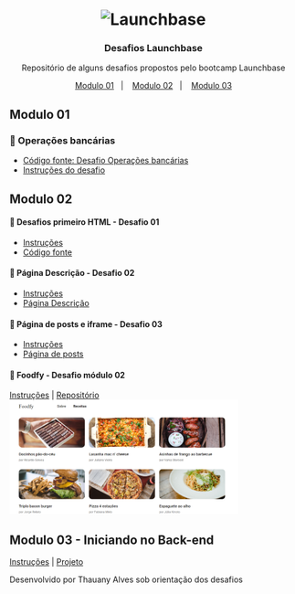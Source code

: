 <h1 align="center">
    <img alt="Launchbase" src="https://storage.googleapis.com/golden-wind/bootcamp-launchbase/logo.png" width="200px" />
</h1>

<h3 align="center">
  Desafios Launchbase 
</h3>

<p align="center">
  Repositório de alguns desafios propostos pelo bootcamp Launchbase
</p>

<p align="center">
  <a href="## Modulo 01">Modulo 01</a>&nbsp;&nbsp;&nbsp;|&nbsp;&nbsp;&nbsp;
  <a href="## Modulo 02">Modulo 02</a>&nbsp;&nbsp;&nbsp;|&nbsp;&nbsp;&nbsp;
  <a href="## Modulo 03">Modulo 03</a> 
</p>

## Modulo 01
### :bank: Operações bancárias
- [Código fonte: Desafio Operações bancárias](https://github.com/thauany-alves/Desafios-Launchbase/blob/master/Fase-02/Modulo-01/banking_operations.js)
- [Instruções do desafio](https://github.com/Rocketseat/bootcamp-launchbase-desafios-01/blob/master/desafios/01-4-aplicacao-operacoes-bancarias.md#rocket-sobre-o-desafio)

## Modulo 02
#### :page_facing_up: Desafios primeiro HTML - Desafio 01
- [Instruções](https://github.com/Rocketseat/bootcamp-launchbase-desafios-02/blob/master/desafios/02-1-primeiro-html.md)
- [Código fonte](https://github.com/thauany-alves/Desafios-Launchbase/tree/master/Fase-02/Modulo-02/index.html)

#### :page_facing_up: Página Descrição - Desafio 02 
- [Instruções](https://github.com/rocketseat-education/bootcamp-launchbase-desafios-02/blob/master/desafios/02-2-pagina-descricao.md)
- [Página Descrição](https://github.com/thauany-alves/Desafios-Launchbase/tree/master/Fase-02/Modulo-02/index.html)

#### :page_facing_up: Página de posts e iframe - Desafio 03
- [Instruções](https://github.com/rocketseat-education/bootcamp-launchbase-desafios-02/blob/master/desafios/02-3-pagina-cursos-e-iframe.md)
- [Página de posts](https://github.com/thauany-alves/Desafios-Launchbase/tree/master/Fase-02/Modulo-02/posts.html)

#### :fork_and_knife: Foodfy - Desafio módulo 02
[Instruções](https://github.com/rocketseat-education/bootcamp-launchbase-desafios-02/blob/master/desafios/02-foodfy.md) | [Repositório](https://github.com/thauany-alves/foodfy)
<img src="https://github.com/thauany-alves/foodfy/blob/main/public/images/Pagina_receitas.png" height="200" width="400">

## Modulo 03 - Iniciando no Back-end
[Instruções](https://github.com/rocketseat-education/bootcamp-launchbase-desafios-03) |  [Projeto](https://github.com/thauany-alves/Desafios-Launchbase/tree/master/Fase-02/Modulo-03)

<p align="conter">
  Desenvolvido por Thauany Alves sob orientação dos desafios 
</p>